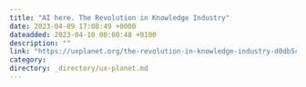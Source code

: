 ```yaml
---
title: "AI here. The Revolution in Knowledge Industry"
date: 2023-04-09 17:08:49 +0000
dateadded: 2023-04-10 00:00:48 +0100
description: ""
link: "https://uxplanet.org/the-revolution-in-knowledge-industry-d0db5c91c56a?source=rss----819cc2aaeee0---4"
category:
directory: _directory/ux-planet.md
---
```

